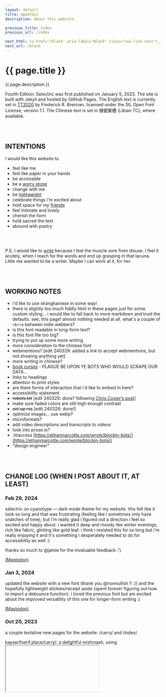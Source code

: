 ```yaml
---
layout: default
title: Appendix
description: About this website.

previous_title: Index
previous_url: /index

next_html: <a href="/blank" aria-label="Blank" class="nav-link next">___</a>
next_url: /blank
---
```


<div class="intro">
  <h1>{{ page.title }}</h1>
  <div>
    <p>{{ page.description }}</p>
  </div>
</div>

Fourth Edition: Selectric was first published on January 5, 2023. The site is built with Jekyll and hosted by GitHub Pages. The English text is currently set in [TT2020](https://copypaste.wtf/TT2020/) by Frederick R. Brennan, licensed under the SIL Open Font License, version 1.1. The Chinese text is set in <span lang="zh">隸變繁體</span> (Libian TC), where available.

<br>
<br>

## INTENTIONS

I would like this website to

- feel like me
- feel like paper in your hands
- be accessible
- be a [worry stone](https://ethanmarcotte.com/wrote/let-a-website-be-a-worry-stone/)
- change with me
- be [lightweight](https://laurelschwulst.com/e/ultralight-fruitful-school/)
- celebrate things i'm excited about
- hold space for my [friends](/carry)
- feel intimate and lovely
- cherish the form
- hold sacred the text
- abound with poetry

<br>
<br>

P.S. I would like to [write](/posts) because I feel the muscle sore from disuse. I feel it acutely, when I reach for the words and end up grasping in that lacuna. Little me wanted to be a writer. Maybe I can work at it, for her.

<br>
<br>

## WORKING NOTES
- i'd like to use shanghainese in some way!
- there is slightly too much fiddly html in these pages just for some custom styling... i would like to fall back to more markdown and trust the defaults. see, this page! almost nothing needed at all. what's a couple of <code>&lt;br&gt;</code>s between indie webbers?
- is this font readable in long-form text?
- is this font file too big?
- trying to put up some more writing
- more consideration to the chinese font
- webmentions? [edit 240329: added a link to accept webmentions, but not showing anything yet]
- more writing in chinese?
- [book curses](https://en.wikipedia.org/wiki/Book_curse) - PLAGUE BE UPON YE BOTS WHO WOULD SCRAPE OUR DATA...
- links to headings
- attention to print styles
- are there forms of interaction that i'd like to embed in here?
- accessibility statement
- ~~robots.txt~~ [edit 240329: done? following [Chris Coyier’s post](https://chriscoyier.net/2024/03/29/11198/)]
- make sure faded colors are still high enough contrast
- ~~set up rss~~ [edit 240326: done!]
- optimize images... use webp?
- microformats?
- add video descriptions and transcripts to videos
- look into prose.io?
- .htaccess [https://ethanmarcotte.com/wrote/blockin-bots/](https://ethanmarcotte.com/wrote/blockin-bots/)
- "design engineer"

<br>
<br>

## CHANGE LOG (WHEN I POST ABOUT IT, AT LEAST)

### Feb 29, 2024

selectric on cyanotype — dark mode theme for my website. this felt like it took so long and that was frustrating (feeling like i sometimes only have snatches of time), but i'm really glad i figured out a direction i feel so excited and happy about. i wanted it deep and moody like winter evenings, rich like fabric, glinting like gold leaf. i think i resisted this for so long but i'm really enjoying it and it's something i desperately needed to do for accessibility as well :)

thanks so much to @jamie for the invaluable feedback :')

[(Mastodon)](https://sunny.garden/@kayserifserif/112017452669480580)

### Jan 3, 2024

updated the website with a new font (thank you @nonnullish !! :)) and the hopefully lightweight stickies/receipt aside (spent forever figuring out how to import a debounce function). i loved the previous font but am excited about the improved versatility of this one for longer-form writing :)

[(Mastodon)](https://sunny.garden/@kayserifserif/111695211677563740)

### Oct 20, 2023

a couple tentative new pages for the website: /carry/ and /index/

kayserifserif.place/carry/: a delightful mishmash, using <iframe>s, of some of my friends' websites, with all the unexpected side effects and errant javascript and console logs <3

kayserifserif.place/index/: an ongoing index of themes in the work. i'm trying to learn more about the craft of indexing, both as traditionally conducted for a Published work like a book, as well as in the fuzzier context of a live, updating work like a website/portfolio. what does that look like? i know the answer is probably something algorithmic, or tools-for-thought-ish, but for now i like the exercise of taking time to reflect on the work and manually tease out relevant and interesting themes.

other notes: i love this light font, but it can be hard on the eyes. i'm trying to improve the contrast, but apologies for it not being quite there yet!

[(Mastodon)](https://sunny.garden/@kayserifserif/111267940089879357)

### Feb 6, 2023

i loved the look of these program notes, how the music and the (movement titles?) evoke such a strong sense of a journey

i wanted to take inspiration for something similar on the “about” section of my website

[(Twitter)](https://twitter.com/kayserifserif/status/1622653590417416216) _(to replace with archive link)_

### Jan 6, 2023

i have a new website and i love it 🥹🥹

this is the first major redesign i've done in maybe 6 years. i'm so happy about it because i know my interests and taste have evolved and become much more specific and clear to me, and this makes me feel like i can finally let other people see it as a rep. of me & my work!!

and more than that, it finally starts to feel like *my* place on the internet — somewhere i can come back to and tend regularly and sit in and have fun with. there are more interactive and experimental elements i want to add but this feels like a much better starting point

i also wanted to bring in those elements of metadata and archiving and front/back matter that i like so much! the table of contents is inspired by diana wynne jones, and the metadata for each project is tracked in a spreadsheet that i keep for myself

my goal is to make it feel lightweight but elegant, detailed but relaxed, and clean but *warm*!! the same way this typeface by @mjmcmaster (like Light Italic, and Vulf Mono) is sort of a simple monospace but so lovely and warm and sweet (thank you so much for this!!)

(p.s. there is also a 404 page)

[(Twitter)](https://twitter.com/kayserifserif/status/1611439888796377088) _(to replace with archive link)_
